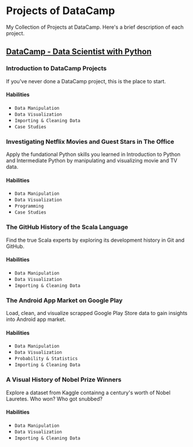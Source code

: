 # Projects of DataCamp

My Collection of Projects at DataCamp. Here's a brief description of each project.

## [DataCamp - Data Scientist with Python](https://app.datacamp.com/learn/career-tracks/data-scientist-with-python?version=6)

### Introduction to DataCamp Projects

If you've never done a DataCamp project, this is the place to start.

#### Habilities

- `Data Manipulation`
- `Data Visualization`
- `Importing & Cleaning Data`
- `Case Studies`

### Investigating Netflix Movies and Guest Stars in The Office 

Apply the fundational Python skills you learned in Introduction to Python and Intermediate Python by manipulating and visualizing movie and TV data.

#### Habilities

- `Data Manipulation`
- `Data Visualization`
- `Programming`
- `Case Studies`

### The GitHub History of the Scala Language

Find the true Scala experts by exploring its development history in Git and GitHub.

#### Habilities

- `Data Manipulation`
- `Data Visualization`
- `Importing & Cleaning Data`

### The Android App Market on Google Play

Load, clean, and visualize scrapped Google Play Store data to gain insights into Android app market.

#### Habilities

- `Data Manipulation`
- `Data Visualization`
- `Probability & Statistics`
- `Importing & Cleaning Data`
  
### A Visual History of Nobel Prize Winners

Explore a dataset from Kaggle containng a century's worth of Nobel Lauretes. Who won? Who got snubbed?

#### Habilities
- `Data Manipulation`
- `Data Visualization`
- `Importing & Cleaning Data`
